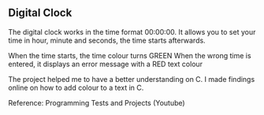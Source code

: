 ## Digital Clock

The digital clock works in the time format 00:00:00. It allows you to set your time in hour, minute and seconds, the time starts afterwards. 

When the time starts, the time colour turns GREEN
When the wrong time is entered, it displays an error message with a RED text colour


The project helped me to have a better understanding on C. I made findings online on how to add colour to a text in C.

Reference:
Programming Tests and Projects (Youtube)

